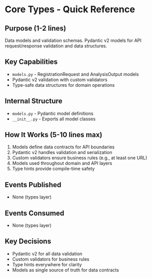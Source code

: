 # Core Types - Quick Reference

## Purpose (1-2 lines)
Data models and validation schemas.
Pydantic v2 models for API request/response validation and data structures.

## Key Capabilities
- `models.py` - RegistrationRequest and AnalysisOutput models
- Pydantic v2 validation with custom validators
- Type-safe data structures for domain operations

## Internal Structure
- `models.py` - Pydantic model definitions
- `__init__.py` - Exports all model classes

## How It Works (5-10 lines max)
1. Models define data contracts for API boundaries
2. Pydantic v2 handles validation and serialization
3. Custom validators ensure business rules (e.g., at least one URL)
4. Models used throughout domain and API layers
5. Type hints provide compile-time safety

## Events Published
- None (types layer)

## Events Consumed
- None (types layer)

## Key Decisions
- Pydantic v2 for all data validation
- Custom validators for business rules
- Type hints everywhere for clarity
- Models as single source of truth for data contracts 
